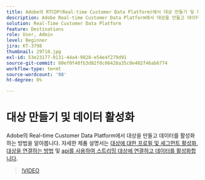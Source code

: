 ```yaml
---
title: Adobe의 RTCDP(Real-time Customer Data Platform)에서 대상 만들기 및 데이터 활성화
description: Adobe Real-time Customer Data Platform에서 대상을 만들고 데이터를 활성화하는 방법을 알아봅니다
solution: Real-Time Customer Data Platform
feature: Destinations
role: User, Admin
level: Beginner
jira: KT-3798
thumbnail: 29710.jpg
exl-id: 53e23177-0131-44a4-9828-e54e4f279d91
source-git-commit: 00ef0f40fb3d82f0c06428a35c0e402f46ab6774
workflow-type: tm+mt
source-wordcount: '98'
ht-degree: 0%

---
```


# 대상 만들기 및 데이터 활성화

Adobe의 Real-time Customer Data Platform에서 대상을 만들고 데이터를 활성화하는 방법을 알아봅니다. 자세한 제품 설명서는 [대상에 대한 프로필 및 세그먼트 활성화](https://experienceleague.adobe.com/docs/experience-platform/rtcdp/destinations/dest-tutorials/activate-destinations.html), [대상을 연결하는 방법](https://experienceleague.adobe.com/docs/experience-platform/rtcdp/destinations/dest-tutorials/connect-destination.html) 및 [api를 사용하여 스트리밍 대상에 연결하고 데이터를 활성화합니다](https://experienceleague.adobe.com/docs/experience-platform/rtcdp/destinations/api-tutorials/streaming-destinations-api-tutorial.html).

>[!VIDEO](https://video.tv.adobe.com/v/29710?learn=on)

